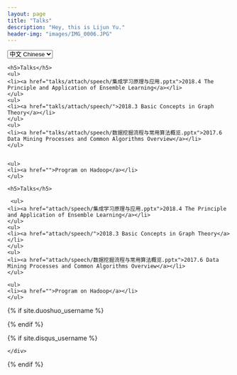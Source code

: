 ```yaml
---
layout: page
title: "Talks"
description: "Hey, this is Lijun Yu."
header-img: "images/IMG_0006.JPG"
---
```


<!-- Language Selector -->
<select onchange= "onLanChange(this.options[this.options.selectedIndex].value)">
    <option value="0" selected> 中文 Chinese </option>
    <option value="1"> 英文 English </option>
</select>

<!-- Chinese Version -->
<div class="zh post-container">

    <h5>Talks</h5>
    <ul>
    <li><a href="talks/attach/speech/集成学习原理与应用.pptx">2018.4 The Principle and Application of Ensemble Learning</a></li>
    </ul>
    <ul>
    <li><a href="takls/attach/speech/">2018.3 Basic Concepts in Graph Theory</a></li>
    </ul>
    <ul>
    <li><a href="talks/attach/speech/数据挖掘流程与常用算法概览.pptx">2017.6 Data Mining Processes and Common Algorithms Overview</a></li>
    </ul>


    <ul>
    <li><a href="">Program on Hadoop</a></li>
    </ul>


</div>

<!-- English Version -->
<div class="en post-container">

    <h5>Talks</h5>

     <ul>
    <li><a href="attach/speech/集成学习原理与应用.pptx">2018.4 The Principle and Application of Ensemble Learning</a></li>
    </ul>
    <ul>
    <li><a href="attach/speech/">2018.3 Basic Concepts in Graph Theory</a></li>
    </ul>
    <ul>
    <li><a href="attach/speech/数据挖掘流程与常用算法概览.pptx">2017.6 Data Mining Processes and Common Algorithms Overview</a></li>
    </ul>

    <ul>
    <li><a href="">Program on Hadoop</a></li>
    </ul>

</div>

<!-- Handle Language Change -->
<script type="text/javascript">
    // get nodes
    var $zh = document.querySelector(".zh");
    var $en = document.querySelector(".en");
    var $select = document.querySelector("select");

    // bind hashchange event
    window.addEventListener('hashchange', _render);

    // handle render
    function _render(){
        var _hash = window.location.hash;
        // en
        if(_hash == "#en"){
            $select.selectedIndex = 1;
            $en.style.display = "block";
            $zh.style.display = "none";
        // zh by default
        }else{
            // not trigger onChange, otherwise cause a loop call.
            $select.selectedIndex = 0;
            $zh.style.display = "block";
            $en.style.display = "none";
        }
    }

    // handle select change
    function onLanChange(index){
        if(index == 0){
            window.location.hash = "#zh"
        }else{
            window.location.hash = "#en"
        }
    }

    // init
    _render();
</script>



{% if site.duoshuo_username %}
<!-- 多说评论框 start -->
<!-- 多说公共JS代码 start (一个网页只需插入一次) -->
<script type="text/javascript">
var duoshuoQuery = {short_name:"machinelearningadvance"};
    (function() {
        var ds = document.createElement('script');
        ds.type = 'text/javascript';ds.async = true;
        ds.src = (document.location.protocol == 'https:' ? 'https:' : 'http:') + '//static.duoshuo.com/embed.unstable.js';
        ds.charset = 'UTF-8';
        (document.getElementsByTagName('head')[0]
         || document.getElementsByTagName('body')[0]).appendChild(ds);
    })();
    </script>
<!-- 多说公共JS代码 end -->
<!-- 多说评论框 end -->
<!-- 多说公共JS代码 start (一个网页只需插入一次) -->
<script type="text/javascript">
var duoshuoQuery = {short_name:"machinelearningadvance"};
    (function() {
        var ds = document.createElement('script');
        ds.type = 'text/javascript';ds.async = true;
        ds.src = (document.location.protocol == 'https:' ? 'https:' : 'http:') + '//static.duoshuo.com/embed.unstable.js';
        ds.charset = 'UTF-8';
        (document.getElementsByTagName('head')[0]
         || document.getElementsByTagName('body')[0]).appendChild(ds);
    })();
    </script>
<!-- 多说公共JS代码 end -->
<!-- 多说评论框 end -->

<!-- 多说公共JS代码 start (一个网页只需插入一次) -->
<script type="text/javascript">
    // dynamic User hacking by Hux
    var _user = '{{site.duoshuo_username}}';

    // duoshuo comment query.
    var duoshuoQuery = {short_name: _user };
    (function() {
        var ds = document.createElement('script');
        ds.type = 'text/javascript';ds.async = true;
        ds.src = (document.location.protocol == 'https:' ? 'https:' : 'http:') + '//static.duoshuo.com/embed.js';
        ds.charset = 'UTF-8';
        (document.getElementsByTagName('head')[0]
         || document.getElementsByTagName('body')[0]).appendChild(ds);
    })();
</script>
<!-- 多说公共JS代码 end -->
{% endif %}


{% if site.disqus_username %}
<!-- disqus 评论框 start -->
<div class="comment">
    <div id="disqus_thread" class="disqus-thread">

    </div>
</div>
<!-- disqus 评论框 end -->

<!-- disqus 公共JS代码 start (一个网页只需插入一次) -->
<script type="text/javascript">
    /* * * CONFIGURATION VARIABLES * * */
    var disqus_shortname = "{{site.disqus_username}}";
    var disqus_identifier = "{{site.disqus_username}}/{{page.url}}";
    var disqus_url = "{{site.url}}{{page.url}}";

    (function() {
        var dsq = document.createElement('script'); dsq.type = 'text/javascript'; dsq.async = true;
        dsq.src = '//' + disqus_shortname + '.disqus.com/embed.js';
        (document.getElementsByTagName('head')[0] || document.getElementsByTagName('body')[0]).appendChild(dsq);
    })();
</script>
<!-- disqus 公共JS代码 end -->
{% endif %}
